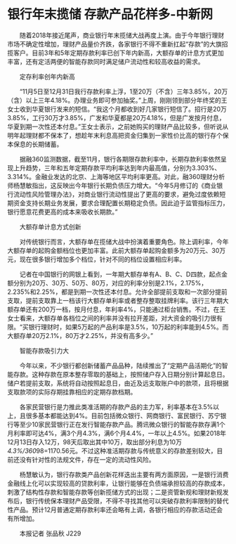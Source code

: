 # 银行年末揽储 存款产品花样多-中新网

　　随着2018年接近尾声，商业银行年末揽储大战再度上演。由于今年银行理财市场不确定性增加，理财产品量价齐跌，各家银行不得不重新扛起“存款”的大旗招揽客户。目前3年和5年定期存款利率已创下年内新高，大额存单的计息方式更加丰富，还有定活两便的智能存款同时满足储户流动性和较高收益的需求。

　　定存利率创年内新高

　　“11月5日至12月31日我行存款利率上浮，1至20万（不含）三年3.85%，20万（含）以上三年4.18%。办理业务即可参加抽奖。”上周，刚刚领到部分年终奖的王女士收到华夏银行发来的短信。“我这个月都收到好几家银行短信了。招行是20万3.85%，工行30万才3.85%，广发和华夏都是20万4.18%，但是广发按月付息，华夏到期一次性还本付息。”王女士表示，之前她购买的理财产品比较多，但听说从明年起理财都不保本了，想趁年末利息高把资金归集到一家性价比高的银行存个保本保息的长期储蓄。

　　据融360监测数据，截至11月，银行各期限存款利率中，长期存款利率依然呈现上升趋势，三年和五年定期存款平均利率达到年内最高值，分别为3.303%、3.314%。金融业发达的北京、上海等地区平均利率更高。对此，融360理财分析师杨慧敏指出，这反映出今年银行长期负债压力增大。“今年5月修订的《商业银行流动性风险管理办法》，对商业银行流动性提出了更高的要求，避免过度依赖短期资金支持长期业务发展，要求合理配置长期稳定负债。因此迫于监管指标压力，银行愿意花费更高的成本来吸收长期款。”

　　大额存单计息方式创新

　　对传统银行而言，大额存单在揽储大战中扮演着重要角色。除上调利率，今年大额存单的起购金额档位也更加丰富。此前大额存单起购金额多为20万元、30万元，现在很多银行增加多个档位，针对不同的档位设置相应利率。

　　记者在中国银行的网银上看到，一年期大额存单有A、B、C、D四款，起点金额分别为20万、30万、50万、80万，对应的利率分别是2.1%，2.175%，2.235%和2.25%，都是到期一次性还本付息。允许全部提前支取和一次部分提前支取，提前支取靠上一档该行大额存单利率或者整存整取挂牌利率。该行三年期大额存单还有200万一档，按月付息，年利率4%，只能通过柜台销售。不过，在王女士看来，大额存单各档位之间的利率并没有拉开差距，对大资金的吸引力很有限。“买银行理财时，如果5万起的产品利率是3.5%，10万起的利率能到4.5%。而大额存单20万2.1%，80万才2.25%，并没有高多少。”

　　智能存款吸引力大

　　今年以来，不少银行都创新储蓄产品品种，陆续推出了“定期产品活期化”的智能存款。这种存款在原本整存零取的基础上，按照储户存入日期分别计算起息日。储户若提前支取，系统将自动按照起息日，由近及远支取账户中的款项，且将根据支取款项的实际存期挂靠相应的定期存款档期。

　　各家民营银行是力推此类准活期的存款产品的主力军，利率基本在3.5%以上，且很多基本都能达到4%。目前包括微众银行、网商银行、富民银行、苏宁银行等至少10家民营银行正在发行智能存款产品。腾讯微众银行的智能存款存满1个月利率即可达4%，满3个月4.3%，满6个月4.4%，一年以上4.5%。如果2018年12月13日存入12万，98天后取出其中10万，取出部分利息为10万*4.3%/360*98=1170.56元。不过这种准活期存款与传统意义的存款差别较大，目前还没有针对性的法规文件，存在一定的流动性风险。

　　杨慧敏认为，银行存款类产品创新花样迭出主要有两方面原因，一是银行消费金融线上化可以实现较高的贷款利率，让银行能够在负债端承担较高的存款成本，刺激了结构性存款和智能存款等创新揽储方式的出现；二是资管新规和理财新规发布后，银行传统保本理财产品受限，不得不寻找其他可以突破存款利率限制的替代性产品。预计12月普通定期存款利率还会略有上调，各银行相应的存款活动还会有所增加。

　　本报记者 张品秋 J229　 
